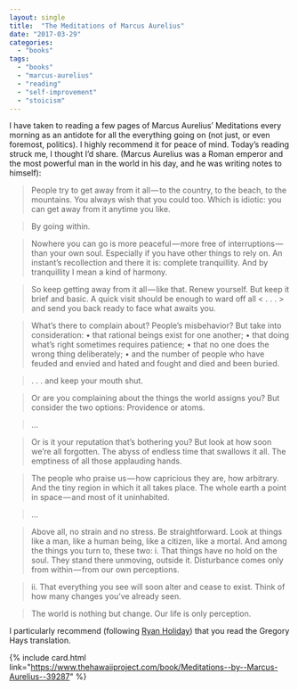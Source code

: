 ```yaml
---
layout: single
title:  "The Meditations of Marcus Aurelius"
date: "2017-03-29"
categories: 
  - "books"
tags: 
  - "books"
  - "marcus-aurelius"
  - "reading"
  - "self-improvement"
  - "stoicism"
---
```


I have taken to reading a few pages of Marcus Aurelius’ Meditations every morning as an antidote for all the everything going on (not just, or even foremost, politics). I highly recommend it for peace of mind. Today’s reading struck me, I thought I’d share. (Marcus Aurelius was a Roman emperor and the most powerful man in the world in his day, and he was writing notes to himself):

> People try to get away from it all — to the country, to the beach, to the mountains. You always wish that you could too. Which is idiotic: you can get away from it anytime you like.

> By going within.

> Nowhere you can go is more peaceful — more free of interruptions — than your own soul. Especially if you have other things to rely on. An instant’s recollection and there it is: complete tranquillity. And by tranquillity I mean a kind of harmony.

> So keep getting away from it all — like that. Renew yourself. But keep it brief and basic. A quick visit should be enough to ward off all < . . . > and send you back ready to face what awaits you.

> What’s there to complain about? People’s misbehavior? But take into consideration: • that rational beings exist for one another; • that doing what’s right sometimes requires patience; • that no one does the wrong thing deliberately; • and the number of people who have feuded and envied and hated and fought and died and been buried.

> . . . and keep your mouth shut.

> Or are you complaining about the things the world assigns you? But consider the two options: Providence or atoms.

> …

> Or is it your reputation that’s bothering you? But look at how soon we’re all forgotten. The abyss of endless time that swallows it all. The emptiness of all those applauding hands.

> The people who praise us — how capricious they are, how arbitrary. And the tiny region in which it all takes place. The whole earth a point in space — and most of it uninhabited.

> …

> Above all, no strain and no stress. Be straightforward. Look at things like a man, like a human being, like a citizen, like a mortal. And among the things you turn to, these two: i. That things have no hold on the soul. They stand there unmoving, outside it. Disturbance comes only from within — from our own perceptions.

> ii. That everything you see will soon alter and cease to exist. Think of how many changes you’ve already seen.

> The world is nothing but change. Our life is only perception.

I particularly recommend (following [Ryan Holiday](https://medium.com/u/2e2701ae378f)) that you read the Gregory Hays translation.

{% include card.html link="https://www.thehawaiiproject.com/book/Meditations--by--Marcus-Aurelius--39287" %}
